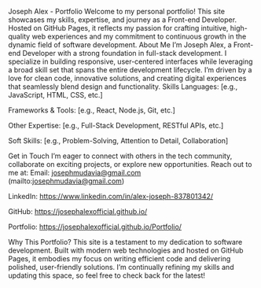 Joseph Alex - Portfolio
Welcome to my personal portfolio! This site showcases my skills, expertise, and journey as a Front-end Developer. Hosted on GitHub Pages, it reflects my passion for crafting intuitive, high-quality web experiences and my commitment to continuous growth in the dynamic field of software development.
About Me
I’m Joseph Alex, a Front-end Developer with a strong foundation in full-stack development. I specialize in building responsive, user-centered interfaces while leveraging a broad skill set that spans the entire development lifecycle. I’m driven by a love for clean code, innovative solutions, and creating digital experiences that seamlessly blend design and functionality.
Skills
Languages: [e.g., JavaScript, HTML, CSS, etc.]  

Frameworks & Tools: [e.g., React, Node.js, Git, etc.]  

Other Expertise: [e.g., Full-Stack Development, RESTful APIs, etc.]  

Soft Skills: [e.g., Problem-Solving, Attention to Detail, Collaboration]

Get in Touch
I’m eager to connect with others in the tech community, collaborate on exciting projects, or explore new opportunities. Reach out to me at:
Email: josephmudavia@gmail.com (mailto:josephmudavia@gmail.com)  

LinkedIn: https://www.linkedin.com/in/alex-joseph-837801342/  

GitHub: https://josephalexofficial.github.io/  

Portfolio: https://josephalexofficial.github.io/Portfolio/

Why This Portfolio?
This site is a testament to my dedication to software development. Built with modern web technologies and hosted on GitHub Pages, it embodies my focus on writing efficient code and delivering polished, user-friendly solutions. I’m continually refining my skills and updating this space, so feel free to check back for the latest!

